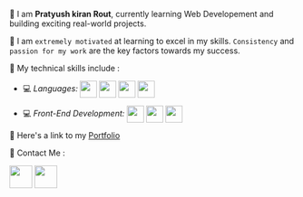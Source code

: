 📌 I am **Pratyush kiran Rout**, currently learning Web Developement and building exciting real-world projects.

📌 I am `extremely motivated` at learning to excel in my skills. `Consistency` and `passion for my work` are the key factors towards my success.

📌 My technical skills include :


 - 💻 *Languages:*  <img align="center" height="30" src="https://img.icons8.com/color/144/000000/javascript.png"/> <img align="center" height="30" src="https://img.icons8.com/ultraviolet/480/000000/html.png"/> <img align="center" height="30" src="https://img.icons8.com/color/48/000000/python.png"/> <img align="center" height="30" src="https://img.icons8.com/color/50/000000/c-plus-plus-logo.png"/>

 - 💻 *Front-End Development:* <img align="center" height="30" src="https://img.icons8.com/color/144/000000/html-5.png"/> <img align="center" height="30" src="https://img.icons8.com/color/144/000000/css3.png"/> <img align="center" height="30" src="https://img.icons8.com/color/144/000000/javascript.png"/> 

 
 
 

📌 Here's a link to my [Portfolio](https://pratyushkiranrout.netlify.app/)


📌 Contact Me :

<!-- [<img align="center" height="40" src="https://img.icons8.com/color/48/000000/hot-article.png"/>]("https://twitter.com/kiran_pratyush) -->
[<img align="center" height="40" src="https://img.icons8.com/color/144/000000/linkedin.png"/>](https://www.linkedin.com/in/pratyush-kiran-57542019b/)
[<img align="center" height="40" src="https://img.icons8.com/fluent/144/000000/twitter.png"/>]("https://twitter.com/kiran_pratyush)

